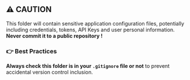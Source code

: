 
## ⚠️ CAUTION

This folder will contain sensitive application configuration files, potentially including credentials, tokens, API Keys and user personal information. **Never commit it to a public repository !**

### 👉 Best Practices

**Always check this folder is in your `.gitignore` file or not** to prevent accidental version control inclusion. 